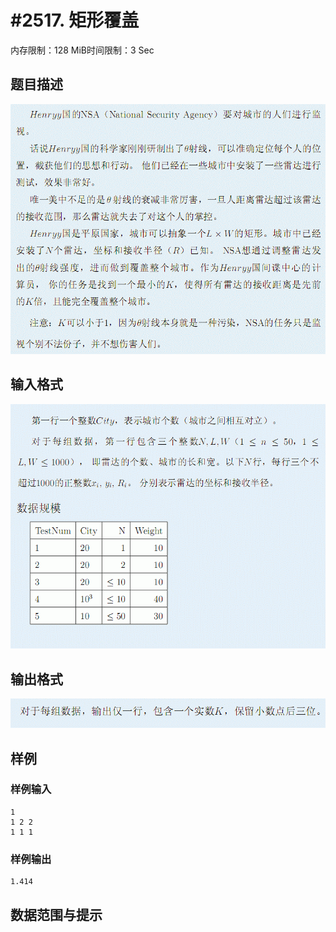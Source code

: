# #2517. 矩形覆盖

内存限制：128 MiB时间限制：3 Sec

## 题目描述

![](upload/201111/1(3).jpg)

## 输入格式

![](upload/201111/2(3).jpg)

## 输出格式

![](upload/201111/3(3).jpg)

## 样例

### 样例输入

    
    1
    1 2 2
    1 1 1
    
    

### 样例输出

    
    1.414
    

## 数据范围与提示
